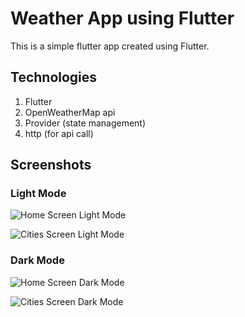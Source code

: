 # Weather App using Flutter

This is a simple flutter app created using Flutter.

## Technologies

1. Flutter
2. OpenWeatherMap api
3. Provider (state management)
4. http (for api call)

## Screenshots

### Light Mode

![Home Screen Light Mode](screenshots/home-light-mode.jpg)

![Cities Screen Light Mode](screenshots/cities-light-mode.jpg)

### Dark Mode

![Home Screen Dark Mode](screenshots/home-dark-mode.jpg)

![Cities Screen Dark Mode](screenshots/cities-dark-mode.jpg)
